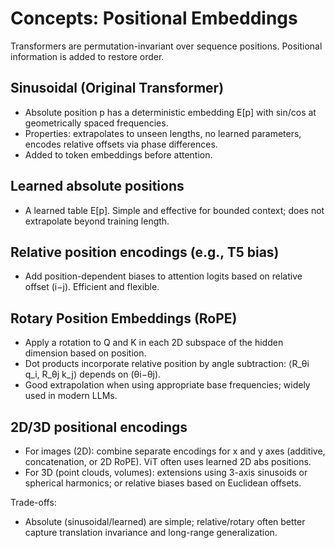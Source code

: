 # Concepts: Positional Embeddings

Transformers are permutation-invariant over sequence positions. Positional information is added to restore order.

## Sinusoidal (Original Transformer)
- Absolute position p has a deterministic embedding E[p] with sin/cos at geometrically spaced frequencies.
- Properties: extrapolates to unseen lengths, no learned parameters, encodes relative offsets via phase differences.
- Added to token embeddings before attention.

## Learned absolute positions
- A learned table E[p]. Simple and effective for bounded context; does not extrapolate beyond training length.

## Relative position encodings (e.g., T5 bias)
- Add position-dependent biases to attention logits based on relative offset (i−j). Efficient and flexible.

## Rotary Position Embeddings (RoPE)
- Apply a rotation to Q and K in each 2D subspace of the hidden dimension based on position.
- Dot products incorporate relative position by angle subtraction: ⟨R_θi q_i, R_θj k_j⟩ depends on (θi−θj).
- Good extrapolation when using appropriate base frequencies; widely used in modern LLMs.

## 2D/3D positional encodings
- For images (2D): combine separate encodings for x and y axes (additive, concatenation, or 2D RoPE). ViT often uses learned 2D abs positions.
- For 3D (point clouds, volumes): extensions using 3-axis sinusoids or spherical harmonics; or relative biases based on Euclidean offsets.

Trade-offs:
- Absolute (sinusoidal/learned) are simple; relative/rotary often better capture translation invariance and long-range generalization.

